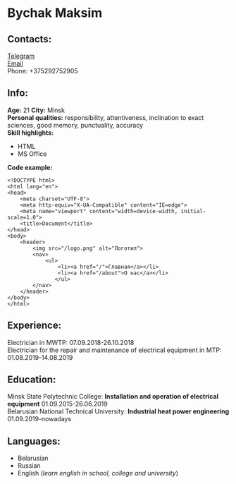 # Bychak Maksim				
## Contacts:
[Telegram](https://t.me/shawtyshawtyshawty)\
[Email](https://uglekiska@yandex.by)\
Phone: +375292752905
## Info:
**Age:** 21 **City:** Minsk\
**Personal qualities:** responsibility, attentiveness, inclination to exact sciences, good memory, punctuality, accuracy\
**Skill highlights:**
 * HTML
 * MS Office

**Code example:**
```
<!DOCTYPE html>
<html lang="en">
<head>
	<meta charset="UTF-8">
	<meta http-equiv="X-UA-Compatible" content="IE=edge">
	<meta name="viewport" content="width=device-width, initial-scale=1.0">
	<title>Document</title>
</head>
<body>
	<header>
		<img src="/logo.png" alt="Логотип">
		<nav>
			<ul>
				<li><a href="/">Главная</a></li>
				<li><a href="/about">О нас</a></li>
			   </ul>
		</nav>
	</header>
</body>
</html>
```
## Experience:
Electrician in MWTP: 07.09.2018-26.10.2018\
Electrician for the repair and maintenance of electrical equipment in MTP: 01.08.2019-14.08.2019 
## Education: 
Minsk State Polytechnic College: **Installation and operation of electrical equipment** 01.09.2015-26.06.2019\
Belarusian National Technical University: **Industrial heat power engineering** 01.09.2019-nowadays
## Languages:
 * Belarusian
 * Russian
 * English (*learn english in school, college and university*)